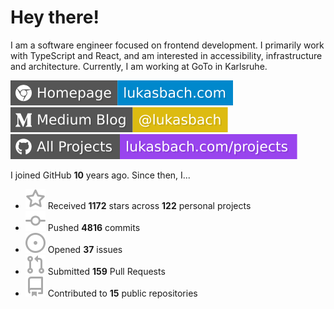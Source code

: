 # Hey there!

I am a software engineer focused on frontend development. I primarily work with TypeScript and React, and am interested in accessibility, infrastructure and architecture. Currently, I am working at GoTo in Karlsruhe.

[![Homepage](./icons/homepage.svg)](https://lukasbach.com)
[![Medium Blog](./icons/medium.svg)](https://medium.com/@lukasbach)
[![My Projects](./icons/projects.svg)](https://lukasbach.com/projects)

I joined GitHub **10** years ago. Since then, I...

- ![](./icons/star.svg) Received **1172** stars across **122** personal projects
- ![](./icons/commit.svg) Pushed **4816** commits
- ![](./icons/issues.svg) Opened **37** issues
- ![](./icons/pr.svg) Submitted **159** Pull Requests
- ![](./icons/repo.svg) Contributed to **15** public repositories

